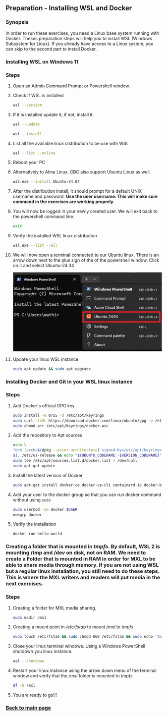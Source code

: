 ## Preparation - Installing WSL and Docker

### Synopsis

In order to run these exercises, you need a Linux base system running with Docker. Theses preparation steps will help you to install WSL (Windows Subsystem for Linux). If you already have access to a Linux system, you can skip to the second part to install Docker.

### Installing WSL on Windows 11

### Steps

1. Open an Admin Command Prompt or Powershell window.

1. Check if WSL is installed
   ```sh
   wsl --version
   ```
1. If it is installed update it, if not, install it.
   ```sh
   wsl --update
   ```
   ```sh
   wsl --install
1. List all the available linux distribution to be use with WSL
   ```sh
   wsl --list --online
   ```
1. Reboot your PC
1. Alternatively to Alma Linux, CBC also support Ubuntu Linux as well.
   ```sh
   wsl.exe --install Ubuntu-24.04
   ```
1. After the distribution install, it should prompt for a default UNIX username and password. **Use the user username. This will make sure command in the exercises are working proprely**.
1. You will now be logged in your newly created user. We will exit back to the powershell command line.
   ```sh
   exit
   ```
1. Verify the installed WSL linux distribution
   ```sh
   wsl.exe --list --all
   ```
1. We will now open a terminal connected to our Ubuntu linux. There is an arrow down next to the plus sign of the of the powershell window. Click on it and select Ubuntu-24.04
   
   <img src="./Ubuntu.jpg" width="480">

1. Update your linux WSL instance
   ```sh
   sudo apt update && sudo apt upgrade
   ```

### Installing Docker and Git in your WSL linux instance

### Steps

1. Add Docker's official GPG key
   ```sh
   sudo install -m 0755 -d /etc/apt/keyrings
   sudo curl -fsSL https://download.docker.com/linux/ubuntu/gpg -o /etc/apt/keyrings/docker.asc
   sudo chmod a+r /etc/apt/keyrings/docker.asc
   ```
1. Add the repository to Apt sources
   ```sh
   echo \
   "deb [arch=$(dpkg --print-architecture) signed-by=/etc/apt/keyrings/docker.asc] https://download.docker.com/linux/ubuntu \
   $(. /etc/os-release && echo "${UBUNTU_CODENAME:-$VERSION_CODENAME}") stable" | \
   sudo tee /etc/apt/sources.list.d/docker.list > /dev/null
   sudo apt-get update
   ```
1. Install the latest version of Docker
   ```sh
   sudo apt-get install docker-ce docker-ce-cli containerd.io docker-buildx-plugin docker-compose-plugin
   ```
1. Add your user to the docker group so that you can run docker command without using `sudo`
   ```sh
   sudo usermod -aG docker $USER
   newgrp docker
   ```
1. Verify the installation
   ```sh
   docker run hello-world
   ```

### Creating a folder that is mounted in *tmpfs*. By default, WSL 2 is mounting /tmp and /dev on disk, not on RAM. We need to create a Folder that is mounted in RAM in order for MXL to be able to share media through memory. **If you are not using WSL but a regular linux installation, you still need to do these steps. This is where the MXL writers and readers will put media in the next exercises.**

### Steps

1. Creating a folder for MXL media sharing.
   ```sh
   sudo mkdir /mxl
   ```
1. Creating a mount point in */etc/fstab* to mount */mxl* to *tmpfs*
   ```sh
   sudo touch /etc/fstab && sudo chmod 666 /etc/fstab && sudo echo 'tmpfs /mxl tmpfs defaults,noatime,size=512M 0 0' > /etc/fstab
   ```
1. Close your linux terminal windows. Using a Windows PowerShell shutdown you linux instance.
   ```sh
   wsl --shutdown
   ```
1. Restart your linux instance using the arrow down menu of the terminal window and verify that the */mxl* folder is mounted to *tmpfs*
   ```sh
   df -h /mxl
   ```
1. You are ready to go!!!

### [Back to main page](../README.md)